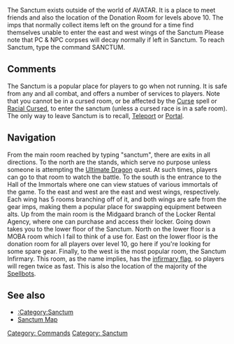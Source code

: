 The Sanctum exists outside of the world of AVATAR. It is a place to meet
friends and also the location of the Donation Room for levels above 10.
The imps that normally collect items left on the ground for a time find
themselves unable to enter the east and west wings of the Sanctum Please
note that PC & NPC corpses will decay normally if left in Sanctum. To
reach Sanctum, type the command SANCTUM.

## Comments

The Sanctum is a popular place for players to go when not running. It is
safe from any and all combat, and offers a number of services to
players. Note that you cannot be in a cursed room, or be affected by the
[Curse](Curse "wikilink") spell or [Racial
Cursed](Racial_Cursed "wikilink"), to enter the sanctum (unless a cursed
race is in a safe room). The only way to leave Sanctum is to recall,
[Teleport](Teleport "wikilink") or [Portal](Portal "wikilink").

## Navigation

From the main room reached by typing "sanctum", there are exits in all
directions. To the north are the stands, which serve no purpose unless
someone is attempting the [Ultimate Dragon](Ultimate_Dragon "wikilink")
quest. At such times, players can go to that room to watch the battle.
To the south is the entrance to the Hall of the Immortals where one can
view statues of various immortals of the game. To the east and west are
the east and west wings, respectively. Each wing has 5 rooms branching
off of it, and both wings are safe from the gear imps, making them a
popular place for swapping equipment between alts. Up from the main room
is the Midgaard branch of the Locker Rental Agency, where one can
purchase and access their locker. Going down takes you to the lower
floor of the Sanctum. North on the lower floor is a MOBA room which I
fail to think of a use for. East on the lower floor is the donation room
for all players over level 10, go here if you're looking for some spare
gear. Finally, to the west is the most popular room, the Sanctum
Infirmary. This room, as the name implies, has the [infirmary
flag](Infirmary.md "wikilink"), so players will regen twice as fast.
This is also the location of the majority of the
[Spellbots](Spellbots "wikilink").

## See also

-   [:Category:Sanctum](:Category:Sanctum "wikilink")
-   [Sanctum Map](Sanctum_Map "wikilink")

[Category: Commands](Category:_Commands "wikilink") [Category:
Sanctum](Category:_Sanctum "wikilink")
